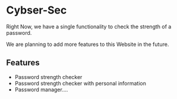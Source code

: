 # Cybser-Sec
Right Now, we have a single functionality to check the strength of a password.

We are planning to add more features to this Website in the future.

## Features
- Password strength checker
- Password strength checker with personal information 
- Password manager....